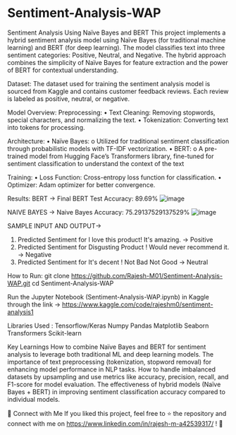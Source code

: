 # Sentiment-Analysis-WAP
Sentiment Analysis Using Naïve Bayes and BERT
This project implements a hybrid sentiment analysis model using Naïve Bayes (for traditional machine learning) and BERT (for deep learning). The model classifies text into three sentiment categories: Positive, Neutral, and Negative. The hybrid approach combines the simplicity of Naïve Bayes for feature extraction and the power of BERT for contextual understanding.

Dataset:
The dataset used for training the sentiment analysis model is sourced from Kaggle and contains customer feedback reviews. Each review is labeled as positive, neutral, or negative. 

Model Overview:
Preprocessing:
•	Text Cleaning: Removing stopwords, special characters, and normalizing the text.
•	Tokenization: Converting text into tokens for processing.

Architecture:
•	Naïve Bayes:
o	Utilized for traditional sentiment classification through probabilistic models with TF-IDF vectorization.
•	BERT:
o	A pre-trained model from Hugging Face’s Transformers library, fine-tuned for sentiment classification to understand the context of the text

Training:
•	Loss Function: Cross-entropy loss function for classification.
•	Optimizer: Adam optimizer for better convergence.

Results:
BERT ->
Final BERT Test Accuracy: 89.69%
![image](https://github.com/user-attachments/assets/1d912f3e-3eb6-4f1c-afa6-59648d547e7a)

NAIVE BAYES ->
Naive Bayes Accuracy:  75.29137529137529%
![image](https://github.com/user-attachments/assets/f5b0097b-5f7b-4339-8624-b967036903bb)

SAMPLE INPUT AND OUTPUT->
1. Predicted Sentiment for I love this product! It's amazing.  ->  Positive 
2. Predicted Sentiment for Disgusting Product ! Would never recommend it.  ->  Negative 
3. Predicted Sentiment for It's decent ! Not Bad Not Good  ->  Neutral 

How to Run:
git clone https://github.com/Rajesh-M01/Sentiment-Analysis-WAP.git
cd Sentiment-Analysis-WAP

Run the Jupyter Notebook (Sentiment-Analysis-WAP.ipynb) in Kaggle through the link -> https://www.kaggle.com/code/rajeshm0/sentiment-analysis1

Libraries Used :
Tensorflow/Keras
Numpy
Pandas
Matplotlib
Seaborn
Transformers
Scikit-learn

Key Learnings
How to combine Naïve Bayes and BERT for sentiment analysis to leverage both traditional ML and deep learning models.
The importance of text preprocessing (tokenization, stopword removal) for enhancing model performance in NLP tasks.
How to handle imbalanced datasets by upsampling and use metrics like accuracy, precision, recall, and F1-score for model evaluation.
The effectiveness of hybrid models (Naïve Bayes + BERT) in improving sentiment classification accuracy compared to individual models.


🚀 Connect with Me
If you liked this project, feel free to ⭐ the repository and connect with me on https://www.linkedin.com/in/rajesh-m-a42539317/ ! 🚀





